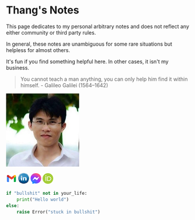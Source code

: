 # Thang's Notes

This page dedicates to my personal arbitrary notes and does not reflect any either community or third party rules. 

In general, these notes are unambiguous for some rare situations but helpless for almost others. 

It's fun if you find something helpful here. In other cases, it isn't my business.

>
> You cannot teach a man anything, you can only help him find it within himself. - Galileo Galilei (1564–1642)
>


![](./assets/images/my_picture3x3.jpg)

[![](./assets/images/icon_email.png)](mailto:caothangckt@gmail.com) 
[![](./assets/images/icon_linkedin.jpg)](https://www.linkedin.com/in/thang-nguyen-5b458a218) 
[![](./assets/images/icon_messenger.png)](https://www.facebook.com/thangckt5) 
[![](./assets/images/icon_ORCID.png)](https://orcid.org/0000-0001-9826-5397) 


<!--- #### [My CV](https://thangckt.github.io/cv) -->

```python
if "bullshit" not in your_life:
    print("Hello world")
else:
    raise Error("stuck in bullshit")
```
